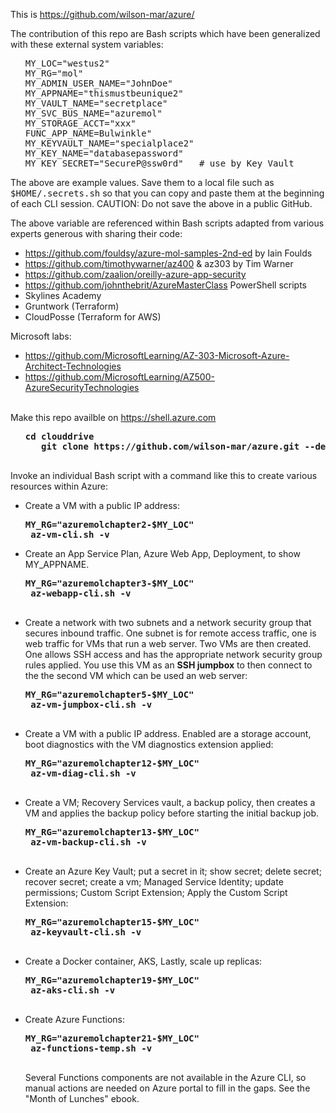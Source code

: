 This is <a target="_blank" href="https://github.com/wilson-mar/azure/">https://github.com/wilson-mar/azure/</a>

The contribution of this repo are Bash scripts which have been generalized with these external system variables:

   <ul><pre>MY_LOC="westus2"
MY_RG="mol"
MY_ADMIN_USER_NAME="JohnDoe"
MY_APPNAME="thismustbeunique2"
MY_VAULT_NAME="secretplace"
MY_SVC_BUS_NAME="azuremol"
MY_STORAGE_ACCT="xxx"
FUNC_APP_NAME=Bulwinkle"
MY_KEYVAULT_NAME="specialplace2"
MY_KEY_NAME="databasepassword"
MY_KEY_SECRET="SecureP@ssw0rd"   # use by Key Vault
</pre></ul>

The above are example values. Save them to a local file such as <tt>$HOME/.secrets.sh</tt> 
so that you can copy and paste them at the beginning of each CLI session.
CAUTION: Do not save the above in a public GitHub.

The above variable are referenced within Bash scripts adapted from various experts generous with sharing their code:
   * https://github.com/fouldsy/azure-mol-samples-2nd-ed by Iain Foulds 
   * https://github.com/timothywarner/az400 & az303 by Tim Warner
   * https://github.com/zaalion/oreilly-azure-app-security
   * https://github.com/johnthebrit/AzureMasterClass PowerShell scripts
   * Skylines Academy
   * Gruntwork (Terraform)
   * CloudPosse (Terraform for AWS)
   
   Microsoft labs:
   * https://github.com/MicrosoftLearning/AZ-303-Microsoft-Azure-Architect-Technologies
   * https://github.com/MicrosoftLearning/AZ500-AzureSecurityTechnologies
   <br /><br />

Make this repo availble on https://shell.azure.com

   <ul><pre><strong>cd clouddrive
   git clone https://github.com/wilson-mar/azure.git --depth 1 
   </strong></pre></ul>

Invoke an individual Bash script with a command like this to create various resources within Azure:

* Create a VM with a public IP address:

   <pre><strong>MY_RG="azuremolchapter2-$MY_LOC"
   az-vm-cli.sh -v</strong></pre>

* Create an App Service Plan, Azure Web App, Deployment, to show MY_APPNAME.

   <pre><strong>MY_RG="azuremolchapter3-$MY_LOC"
   az-webapp-cli.sh -v 
   </strong></pre>

* Create a network with two subnets and a network security group that secures inbound traffic. One subnet is for remote access traffic, one is web traffic for VMs that run a web server. Two VMs are then created. One allows SSH access and has the appropriate network security group rules applied. You use this VM as an <strong>SSH jumpbox</strong> to then connect to the the second VM which can be used an web server:

   <pre><strong>MY_RG="azuremolchapter5-$MY_LOC"
   az-vm-jumpbox-cli.sh -v
   </strong></pre> 

* Create a VM with a public IP address. Enabled are a storage account, boot diagnostics with the VM diagnostics extension applied:

   <pre><strong>MY_RG="azuremolchapter12-$MY_LOC"
   az-vm-diag-cli.sh -v
   </strong></pre>

* Create a VM; Recovery Services vault, a backup policy, then creates a VM and applies the backup policy before starting the initial backup job.

   <pre><strong>MY_RG="azuremolchapter13-$MY_LOC"
   az-vm-backup-cli.sh -v
   </strong></pre>

* Create an Azure Key Vault; put a secret in it; show secret; delete secret; recover secret; create a vm; Managed Service Identity; update permissions; Custom Script Extension; Apply the Custom Script Extension:

   <pre><strong>MY_RG="azuremolchapter15-$MY_LOC"
   az-keyvault-cli.sh -v
   </strong></pre>
   
* Create a Docker container, AKS, Lastly, scale up replicas:

   <pre><strong>MY_RG="azuremolchapter19-$MY_LOC"
   az-aks-cli.sh -v
   </strong></pre>

* Create Azure Functions:

   <pre><strong>MY_RG="azuremolchapter21-$MY_LOC"
   az-functions-temp.sh -v
   </strong></pre>

   Several Functions components are not available in the Azure CLI, so manual actions are needed on Azure portal to fill in the gaps.
   See the "Month of Lunches" ebook.
